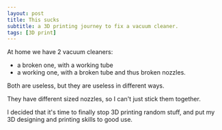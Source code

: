 ```yaml
---
layout: post
title: This sucks
subtitle: a 3D printing journey to fix a vacuum cleaner.
tags: [3D print]
---
```


At home we have 2 vacuum cleaners:
* a broken one, with a working tube
* a working one, with a broken tube and thus broken nozzles.

Both are useless, but they are useless in different ways.

They have different sized nozzles, so I can't just stick them together.

I decided that it's time to finally stop 3D printing random stuff, and put my 3D designing and printing skills to good use.